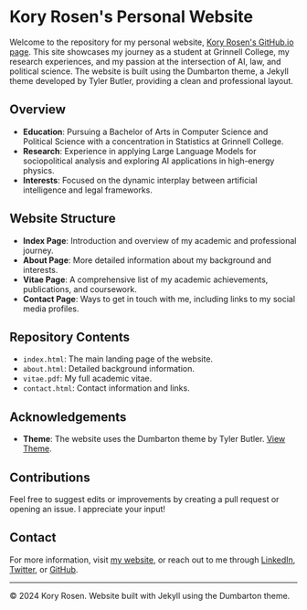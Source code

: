 # Kory Rosen's Personal Website

Welcome to the repository for my personal website, [Kory Rosen's GitHub.io page](https://rosenkor.github.io/). This site showcases my journey as a student at Grinnell College, my research experiences, and my passion at the intersection of AI, law, and political science. The website is built using the Dumbarton theme, a Jekyll theme developed by Tyler Butler, providing a clean and professional layout.

## Overview

- **Education**: Pursuing a Bachelor of Arts in Computer Science and Political Science with a concentration in Statistics at Grinnell College.
- **Research**: Experience in applying Large Language Models for sociopolitical analysis and exploring AI applications in high-energy physics.
- **Interests**: Focused on the dynamic interplay between artificial intelligence and legal frameworks.

## Website Structure

- **Index Page**: Introduction and overview of my academic and professional journey.
- **About Page**: More detailed information about my background and interests.
- **Vitae Page**: A comprehensive list of my academic achievements, publications, and coursework.
- **Contact Page**: Ways to get in touch with me, including links to my social media profiles.

## Repository Contents

- `index.html`: The main landing page of the website.
- `about.html`: Detailed background information.
- `vitae.pdf`: My full academic vitae.
- `contact.html`: Contact information and links.

## Acknowledgements

- **Theme**: The website uses the Dumbarton theme by Tyler Butler. [View Theme](https://github.com/tcbutler320/Jekyll-Theme-Dumbarton).

## Contributions

Feel free to suggest edits or improvements by creating a pull request or opening an issue. I appreciate your input!

## Contact

For more information, visit [my website](https://rosenkor.github.io/contact.html), or reach out to me through [LinkedIn](https://www.linkedin.com/in/rosenkor/), [Twitter](https://twitter.com/rosenkor), or [GitHub](https://github.com/rosenkor).

---

© 2024 Kory Rosen. Website built with Jekyll using the Dumbarton theme.
